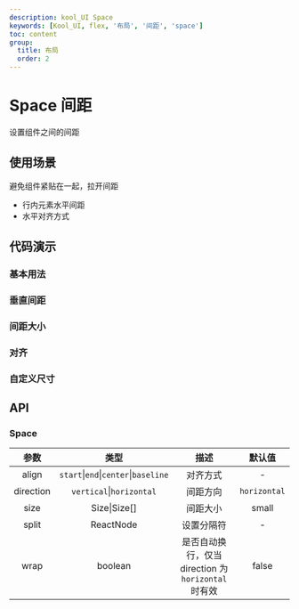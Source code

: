 ```yaml
---
description: kool_UI Space
keywords: [Kool_UI, flex, '布局', '间距', 'space']
toc: content
group:
  title: 布局
  order: 2
---
```


# Space 间距

设置组件之间的间距

## 使用场景

避免组件紧贴在一起，拉开间距

- 行内元素水平间距
- 水平对齐方式

## 代码演示

### 基本用法

<code src="./demo/basic.tsx"></code>

### 垂直间距

<code src="./demo/vertical.tsx"></code>

### 间距大小

### 对齐

<code src="./demo/align.tsx"></code>

### 自定义尺寸

## API

### Space

|   参数    |                 类型                 |                       描述                        |    默认值    |
| :-------: | :----------------------------------: | :-----------------------------------------------: | :----------: |
|   align   | `start`\|`end`\|`center`\|`baseline` |                     对齐方式                      |      -       |
| direction |       `vertical`\|`horizontal`       |                     间距方向                      | `horizontal` |
|   size    |             Size\|Size[]             |                     间距大小                      |    small     |
|   split   |              ReactNode               |                    设置分隔符                     |      -       |
|   wrap    |               boolean                | 是否自动换行，仅当 direction 为`horizontal`时有效 |    false     |
